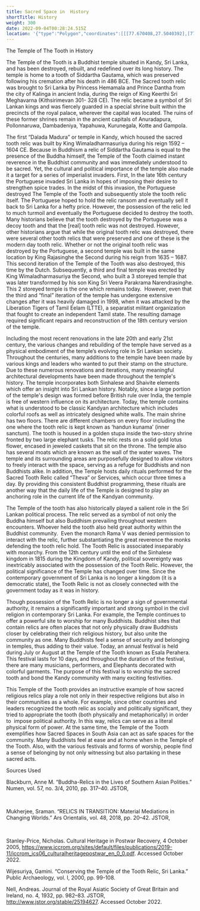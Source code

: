 ```yaml
---
title: Sacred Space in  History
shortTitle: History
weight: 300
date: 2022-09-04T00:28:24.515Z
location: '{"type":"Polygon","coordinates":[[[77.670408,27.5040392],[77.6686624,27.5041013],[77.6686816,27.5051862],[77.6688472,27.50574],[77.6688345,27.506435],[77.6709177,27.5064633],[77.6709113,27.5058417],[77.6703634,27.5058134],[77.670357,27.5051919],[77.6710897,27.5052032],[77.6710323,27.5041409],[77.6708731,27.5040392],[77.670408,27.5040392]]]}'
---
```

The Temple of The Tooth in History



The Temple of the Tooth is a Buddhist temple situated in Kandy, Sri Lanka, and has been destroyed, rebuilt, and redefined over its long history. The temple is home to a tooth of Siddartha Gautama, which was preserved following his cremation after his death in 486 BCE. The Sacred tooth relic was brought to Sri Lanka by Princess Hemamala and Prince Dantha from the city of Kalinga in ancient India, during the reign of King Keerthi Sri Meghavarna (Kithsirimevan 301- 328 CE). The relic became a symbol of Sri Lankan kings and was fiercely guarded in a special shrine built within the precincts of the royal palace, wherever the capital was located. The ruins of these former shrines remain in the ancient capitals of Anuradapura, Pollonnaruwa, Dambadeniya, Yapahuwa, Kurunegala, Kotte and Gampola.



The first “Dalada Madura” or temple in Kandy, which housed the sacred tooth relic was built by King Wimaladharmasuriya during his reign 1592 – 1604 CE. Because in Buddhism a relic of Siddartha Gautama is equal to the presence of the Buddha himself, the Temple of the Tooth claimed instant reverence in the Buddhist community and was immediately understood to be sacred. Yet, the cultural and political importance of the temple also made it a target for a series of imperialist invaders. First, In the late 16th century the Portuguese invaded Sri Lanka in hopes of imposing their desire to strengthen spice trades. In the midst of this invasion, the Portuguese destroyed The Temple of the Tooth and subsequently stole the tooth relic itself. The Portuguese hoped to hold the relic ransom and eventually sell it back to Sri Lanka for a hefty price. However, the possession of the relic led to much turmoil and eventually the Portuguese decided to destroy the tooth. Many historians believe that the tooth destroyed by the Portuguese was a decoy tooth and that the \[real] tooth relic was not destroyed. However, other historians argue that while the original tooth relic was destroyed, there were several other tooth relics that were preserved and one of these is the modern day tooth relic. Whether or not the original tooth relic was destroyed by the Portuguese, a second temple was built in the same location by King Rajasinghe the Second during his reign from 1635 – 1687. This second iteration of the Temple of the Tooth was also destroyed, this time by the Dutch. Subsequently, a third and final temple was erected by King Wimaladharmasuriya the Second, who built a 3 storeyed temple that was later transformed by his son King Sri Veera Parakrama Narendrasinghe. This 2 storeyed temple is the one which remains today.  However, even that the third and “final” iteration of the temple has undergone extensive changes after it was heavily damaged in 1998, when it was attacked by the Liberation Tigers of Tamil Eelam (LTTE), a separatist militant organization that fought to create an[](https://en.wikipedia.org/wiki/Tamil_Eelam) independent Tamil state. The resulting damage required significant repairs and reconstruction of the 18th century version of the temple.



Including the most recent renovations in the late 20th and early 21st century, the various changes and rebuilding of the temple have served as a physical embodiment of the temple’s evolving role in Sri Lankan society. Throughout the centuries, many additions to the temple have been made by various kings and leaders who wanted to put their stamp on the structure. Due to these numerous renovations and iterations, many meaningful architectural developments have been made throughout the temple's history. The temple incorporates both Sinhalese and Shaivite elements which offer an insight into Sri Lankan history. Notably, since a large portion of the temple's design was formed before British rule over India, the temple is free of western influence on its architecture. Today, the temple contains what is understood to be classic Kandyan architecture which includes colorful roofs as well as intricately designed white walls. The main shrine has two floors. There are different chambers on every floor including the one where the tooth relic is kept known as ‘handun kunama’ (inner sanctum). The tooth is housed in a golden stupa inside the two-story shrine fronted by two large elephant tusks. The relic rests on a solid gold lotus flower, encased in jeweled caskets that sit on the throne. The temple also has several moats which are known as the wall of the water waves. The temple and its surrounding areas are purposefully designed to allow visitors to freely interact with the space, serving as a refuge for Buddhists and non Buddhists alike. In addition, the Temple hosts daily rituals performed for the Sacred Tooth Relic called “Theva” or Services, which occur three times a day. By providing this consistent Buddhist programming, these rituals are another way that the daily life of the Temple is designed to play an anchoring role in the current life of the Kandyan community.



The Temple of the tooth has also historically played a salient role in the Sri Lankan political process. The relic served as a symbol of not only the Buddha himself but also Buddhism prevailing throughout western encounters. Whoever held the tooth also held great authority within the Buddhist community.  Even the monarch Rama V was denied permission to interact with the relic, further substantiating the great reverence the monks defending the tooth relic hold. The Tooth Relic is associated inseparably with monarchy. From the 12th century until the end of the Sinhalese kingdom in 1815 during the Kingdom of Kandy, political sovereignty was inextricably associated with the possession of the Tooth Relic. However, the political significance of the Temple has changed over time. Since the contemporary government of Sri Lanka is no longer a kingdom (it is a democratic state), the Tooth Relic is not as closely connected with the government today as it was in history.



Though possession of the Tooth Relic is no longer a sign of governmental authority, it remains a significantly important and strong symbol in the civil religion in contemporary Sri Lanka. For example, the Temple continues to offer a powerful site to worship for many Buddhists. Buddhist sites that contain relics are often places that not only physically draw Buddhists closer by celebrating their rich religious history, but also unite the community as one. Many Buddhists feel a sense of security and belonging in temples, thus adding to their value. Today, an annual festival is held during July or August at the Temple of the Tooth known as Esala Perahera. This festival lasts for 10 days, and throughout the duration of the festival, there are many musicians, performers, and Elephants decorated with colorful garments. The purpose of this festival is to worship the sacred tooth and bond the Kandy community with many exciting festivities. 



This Temple of the Tooth provides an instructive example of how sacred religious relics play a role not only in their respective religions but also in their communities as a whole. For example, since other countries and leaders recognized the tooth relic as socially and politically significant, they tried to appropriate the tooth (both physically and metaphorically) in order to  impose political authority. In this way, relics can serve as a literal physical form of power. At the same time, the Temple of the Tooth exemplifies how Sacred Spaces in South Asia can act as safe spaces for the community. Many Buddhists feel at ease and at home when in the Temple of the Tooth. Also, with the various festivals and forms of worship, people find a sense of belonging by not only witnessing but also partaking in these sacred acts. 



Sources Used



Blackburn, Anne M. “Buddha-Relics in the Lives of Southern Asian Polities.” Numen, vol. 57, no. 3/4, 2010, pp. 317–40. JSTOR, 

 

Mukherjee, Sraman. “RELICS IN TRANSITION: Material Mediations in Changing Worlds.” Ars Orientalis, vol. 48, 2018, pp. 20–42. JSTOR, 

 

Stanley-Price, Nicholas. Cultural Heritage in Postwar Recovery, 4 October 2005, https://www.iccrom.org/sites/default/files/publications/2019-11/iccrom_ics06_culturalheritagepostwar_en_0_0.pdf. Accessed October 2022. 



Wijesuriya, Gamini. “Conserving the Temple of the Tooth Relic, Sri Lanka.” Public Archaeology, vol. I, 2000, pp. 99-108.  



Nell, Andreas. Journal of the Royal Asiatic Society of Great Britain and Ireland, no. 4, 1932, pp. 982–83. JSTOR, <http://www.jstor.org/stable/25194627>. Accessed October 2022.